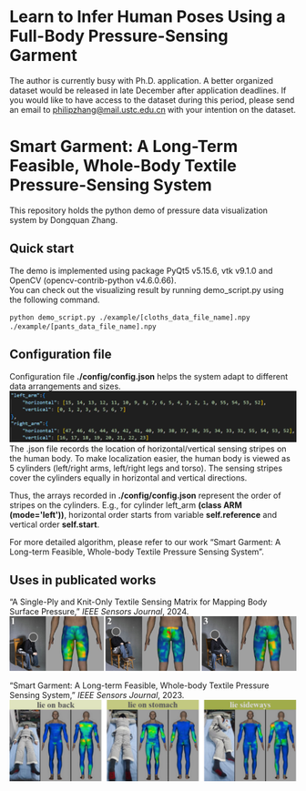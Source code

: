 # Learn to Infer Human Poses Using a Full-Body Pressure-Sensing Garment  
The author is currently busy with Ph.D. application. A better organized dataset would be released in late December after application deadlines.
If you would like to have access to the dataset during this period, please send an email to philipzhang@mail.ustc.edu.cn with your intention on the dataset.

# Smart Garment: A Long-Term Feasible, Whole-Body Textile Pressure-Sensing System  
This repository holds the python demo of pressure data visualization system by Dongquan Zhang.  
## Quick start  
The demo is implemented using package PyQt5 v5.15.6, vtk v9.1.0 and OpenCV (opencv-contrib-python v4.6.0.66).  
You can check out the visualizing result by running demo_script.py using the following command.
```
python demo_script.py ./example/[cloths_data_file_name].npy ./example/[pants_data_file_name].npy
```

## Configuration file
Configuration file **./config/config.json** helps the system adapt to different data arrangements and sizes.  
![](./fig/configuration_file.png)
The .json file records the location of horizontal/vertical sensing stripes on the human body. To make localization easier, the human body is viewed as 5 cylinders (left/right arms, left/right legs and torso). The sensing stripes cover the cylinders equally in horizontal and vertical directions.

Thus, the arrays recorded in **./config/config.json** represent the order of stripes on the cylinders. E.g., for cylinder left_arm **(class ARM (mode='left'))**, horizontal order starts from variable **self.reference** and vertical order **self.start**.

For more detailed algorithm, please refer to our work “Smart Garment: A Long-term Feasible, Whole-body Textile Pressure Sensing System”.

## Uses in publicated works
“A Single-Ply and Knit-Only Textile Sensing Matrix for Mapping Body Surface Pressure,” _IEEE Sensors Journal_, 2024.  
![](./fig/use_in_IEEE_Sensors_2024.png)

“Smart Garment: A Long-term Feasible, Whole-body Textile Pressure Sensing System,” _IEEE Sensors Journal_, 2023.  
![](./fig/use_in_IEEE_Sensors_2023.png)
